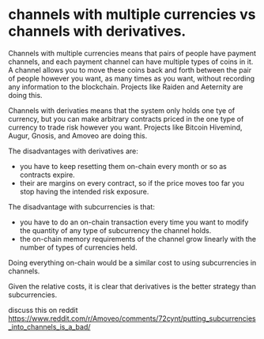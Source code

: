 # channels with multiple currencies vs channels with derivatives.

Channels with multiple currencies means that pairs of people have payment channels, and each payment channel can have multiple types of coins in it. A channel allows you to move these coins back and forth between the pair of people however you want, as many times as you want, without recording any information to the blockchain. Projects like Raiden and Aeternity are doing this.

Channels with derivaties means that the system only holds one tye of currency, but you can make arbitrary contracts priced in the one type of currency to trade risk however you want. Projects like Bitcoin Hivemind, Augur, Gnosis, and Amoveo are doing this.

The disadvantages with derivatives are:
* you have to keep resetting them on-chain every month or so as contracts expire.
* their are margins on every contract, so if the price moves too far you stop having the intended risk exposure.

The disadvantage with subcurrencies is that:
* you have to do an on-chain transaction every time you want to modify the quantity of any type of subcurrency the channel holds.
* the on-chain memory requirements of the channel grow linearly with the number of types of currencies held.

Doing everything on-chain would be a similar cost to using subcurrencies in channels.

Given the relative costs, it is clear that derivatives is the better strategy than subcurrencies.

discuss this on reddit https://www.reddit.com/r/Amoveo/comments/72cynt/putting_subcurrencies_into_channels_is_a_bad/